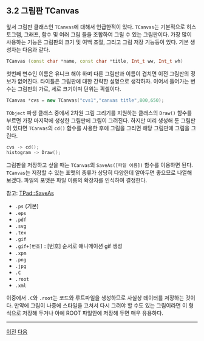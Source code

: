 ## 3.2 그림판 TCanvas

앞서 그림판 클래스인 `TCanvas`에 대해서 언급한적이 있다.  `TCanvas`는 기본적으로 히스토그램, 그래프, 함수 및 여러 그림 들을 조합하여 그릴 수 있는 그림판이다.  가장 많이 사용하는 기능은 그림판의 크기 및 여백 조절, 그리고 그림 저장 기능등이 있다.  기본 생성자는 다음과 같다.
```c++
TCanvas (const char *name, const char *title, Int_t ww, Int_t wh)
```
첫번째 변수인 이름은 유니크 해야 하며 다른 그림판과 이름이 겹치면 이전 그림판의 정보가 없어진다. 타이틀은 그림판에 대한 간략한 설명으로 생각하자. 이어서 들어가는 변수는 그림판의 가로, 세로 크기이며 단위는 픽셀이다.
```c++
TCanvas *cvs = new TCanvas("cvs1","canvas title",800,650);
```
`TObject` 파생 클래스 중에서 2차원 그림 그리기를 지원하는 클래스의 `Draw()` 함수를 부르면 가장 마지막에 생성한 그림판에 그림이 그려진다.  하지만 미리 생성해 둔 그림판이 있다면 `TCanvas`의 `cd()` 함수를 사용한 후에 그림을 그리면 해당 그림판에 그림을 그린다.
```c++
cvs -> cd();
histogram -> Draw();
```
그림판을 저장하고 싶을 때는 `TCanvas`의 `SaveAs([파일 이름])` 함수를 이용하면 된다.  `TCanvas`는 저장할 수 있는 포맷의 종류가 상당히 다양한데 알아두면 좋으므로 나열해 보겠다.  파일의 포맷은 파일 이름의 확장자를 인식하여 결정한다.

참고: [TPad::SaveAs](https://root.cern.ch/doc/master/classTPad.html#ac53122e6b3fe76f52c379178482236dd)

* `.ps` (기본)
* `.eps`
* `.pdf`
* `.svg`
* `.tex`
* `.gif`
* `.gif+[번호]` : [번호] 순서로 애니메이션 gif 생성
* `.xpm`
* `.png`
* `.jpg`
* `.C`
* `.root`
* `.xml`

이중에서 `.C`와 `.root`는 코드와 루트파일을 생성하므로 사실상 데이터를 저장하는 것이다.  만약에 그림이 나중에 스타일을 고쳐서 다시 그려야 할 수도 있는 그림이라면 이 형식으로 저장해 두거나 아예 ROOT 파일안에 저장해 두면 매우 유용하다.

---

[이전](root3.1.md)
[다음](root3.3.md)
